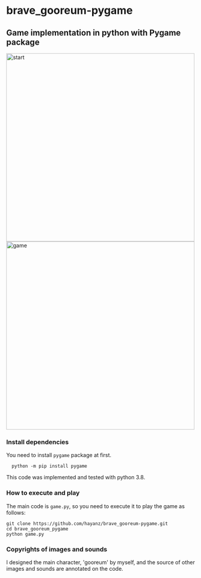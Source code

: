 # brave_gooreum-pygame
## Game implementation in python with Pygame package

<img width="500" alt="start" src="https://user-images.githubusercontent.com/74823674/167914827-3a40f3ba-0bc5-48e1-a510-e09937269701.png">
<img width="500" alt="game" src="https://user-images.githubusercontent.com/74823674/167914910-e9fb0dcb-9bb0-486e-bbf6-5c8740aca465.png">

### Install dependencies
You need to install ```pygame``` package at first.
```
  python -m pip install pygame
```
This code was implemented and tested with python 3.8.

### How to execute and play
The main code is ```game.py```, so you need to execute it to play the game as follows:

```
git clone https://github.com/hayanz/brave_gooreum-pygame.git
cd brave_gooreum_pygame
python game.py
```

### Copyrights of images and sounds
I designed the main character, 'gooreum' by myself, and the source of other images and sounds are annotated on the code.
